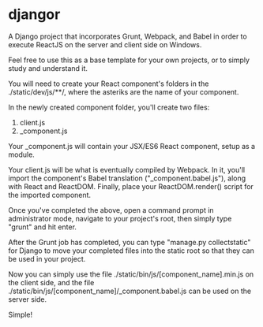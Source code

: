 # djangor
A Django project that incorporates Grunt, Webpack, and Babel in order to execute ReactJS on the server and client side on Windows.

Feel free to use this as a base template for your own projects, or to simply study and understand it.

You will need to create your React component's folders in the ./static/dev/js/**/, where the asteriks are the name of your component.

In the newly created component folder, you'll create two files:

1. client.js
2. _component.js

Your _component.js will contain your JSX/ES6 React component, setup as a module.

Your client.js will be what is eventually compiled by Webpack. In it, you'll import the component's Babel translation ("_component.babel.js"), along with React and ReactDOM. Finally, place your ReactDOM.render() script for the imported component.

Once you've completed the above, open a command prompt in administrator mode, navigate to your project's root, then simply type "grunt" and hit enter.

After the Grunt job has completed, you can type "manage.py collectstatic" for Django to move your completed files into the static root so that they can be used in your project.

Now you can simply use the file ./static/bin/js/[component_name].min.js on the client side, and the file ./static/bin/js/[component_name]/_component.babel.js can be used on the server side.

Simple!
